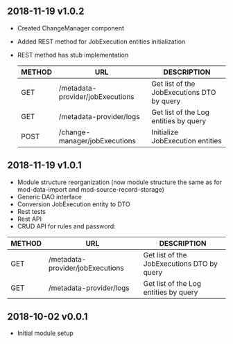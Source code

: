## 2018-11-19 v1.0.2
 * Created ChangeManager component
 * Added REST method for JobExecution entities initialization
 * REST method has stub implementation

   | METHOD |             URL                   | DESCRIPTION                                        |
   |--------|-----------------------------------|----------------------------------------------------|
   | GET    | /metadata-provider/jobExecutions  | Get list of the JobExecutions DTO by query         |
   | GET    | /metadata-provider/logs           | Get list of the Log entities by query              |
   | POST   | /change-manager/jobExecutions     | Initialize JobExecution entities                   |

## 2018-11-19 v1.0.1
 * Module structure reorganization 
 (now module structure the same as for mod-data-import and mod-source-record-storage)
 * Generic DAO interface
 * Conversion JobExecution entity to DTO
 * Rest tests
 * Rest API
 * CRUD API for rules and password: 

  | METHOD |             URL                   | DESCRIPTION                                        |
  |--------|-----------------------------------|----------------------------------------------------|
  | GET    | /metadata-provider/jobExecutions  | Get list of the JobExecutions DTO by query         |
  | GET    | /metadata-provider/logs           | Get list of the Log entities by query              |

## 2018-10-02 v0.0.1
 * Initial module setup
